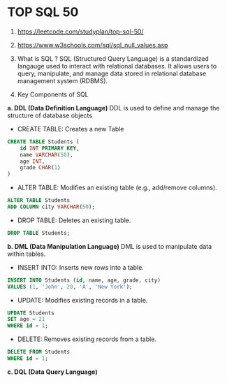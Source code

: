 # TOP SQL 50

1. https://leetcode.com/studyplan/top-sql-50/
2. https://www.w3schools.com/sql/sql_null_values.asp

1. What is SQL ?
SQL (Structured Query Language) is a standardized langauge used to interact with relational databases. It allows users to query, manipulate, and manage data stored in relational database management system (RDBMS).

2. Key Components of SQL

**a. DDL (Data Definition Language)**
DDL is used to define and manage the structure of database objects

- CREATE TABLE: Creates a new Table
```sql
CREATE TABLE Students (
    id INT PRIMARY KEY,
    name VARCHAR(50),
    age INT,
    grade CHAR(1)
)
```
- ALTER TABLE: Modifies an existing table (e.g., add/remove columns).
```sql
ALTER TABLE Students
ADD COLUMN city VARCHAR(50);
```
- DROP TABLE: Deletes an existing table.
```sql
DROP TABLE Students;
```

**b. DML (Data Manipulation Language)**
DML is used to manipulate data within tables.

- INSERT INTO: Inserts new rows into a table.
```sql
INSERT INTO Students (id, name, age, grade, city)
VALUES (1, 'John', 20, 'A', 'New York');
```

- UPDATE: Modifies existing records in a table.
```sql
UPDATE Students
SET age = 21
WHERE id = 1;
```

- DELETE: Removes existing records from a table.
```sql
DELETE FROM Students
WHERE id = 1;
```

**c. DQL (Data Query Language)**

